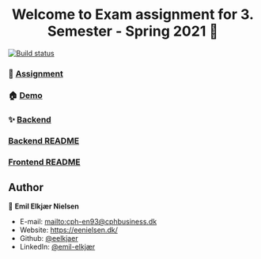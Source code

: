 <h1 align="center">Welcome to Exam assignment for 3. Semester - Spring 2021 👋</h1>
<a href="https://travis-ci.com/github/eelkjaer/3-Semester-Exam" target="_blank">
    <img alt="Build status" src="https://travis-ci.com/eelkjaer/3-Semester-Exam.svg?token=9yP3z9qzYHPxRf7MSmsT&branch=main" />
  </a>

### 📝 [Assignment](https://nolink.dk)

### 🏠 [Demo](https://eenielsen.dk)

### ✨ [Backend](https://api.eenielsen.dk/3sem-exam)

### [Backend README](backend/)
### [Frontend README](frontend/)

## Author

👤 **Emil Elkjær Nielsen**
* E-mail: [mailto:cph-en93@cphbusiness.dk](cph-en93@cphbusiness.dk)
* Website: https://eenielsen.dk/
* Github: [@eelkjaer](https://github.com/eelkjaer)
* LinkedIn: [@emil-elkjær](https://linkedin.com/in/emil-elkjær)